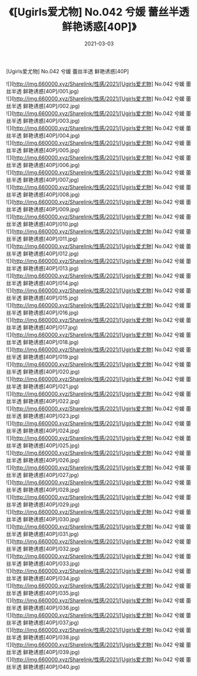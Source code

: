﻿---
layout: post
title:  《[Ugirls爱尤物] No.042 兮媛 蕾丝半透 鲜艳诱惑[40P]》
date:   2021-03-03
img: http://img.660000.xyz/Sharelink/性感/2021/[Ugirls爱尤物] No.042 兮媛 蕾丝半透 鲜艳诱惑[40P]/000.jpg
categories: [美女, 清纯, 唯美]
---

[Ugirls爱尤物] No.042 兮媛 蕾丝半透 鲜艳诱惑[40P]

  ![](http://img.660000.xyz/Sharelink/性感/2021/[Ugirls爱尤物] No.042 兮媛 蕾丝半透 鲜艳诱惑[40P]/001.jpg) <br> ![](http://img.660000.xyz/Sharelink/性感/2021/[Ugirls爱尤物] No.042 兮媛 蕾丝半透 鲜艳诱惑[40P]/002.jpg) <br> ![](http://img.660000.xyz/Sharelink/性感/2021/[Ugirls爱尤物] No.042 兮媛 蕾丝半透 鲜艳诱惑[40P]/003.jpg) <br> ![](http://img.660000.xyz/Sharelink/性感/2021/[Ugirls爱尤物] No.042 兮媛 蕾丝半透 鲜艳诱惑[40P]/004.jpg) <br> ![](http://img.660000.xyz/Sharelink/性感/2021/[Ugirls爱尤物] No.042 兮媛 蕾丝半透 鲜艳诱惑[40P]/005.jpg) <br> ![](http://img.660000.xyz/Sharelink/性感/2021/[Ugirls爱尤物] No.042 兮媛 蕾丝半透 鲜艳诱惑[40P]/006.jpg) <br> ![](http://img.660000.xyz/Sharelink/性感/2021/[Ugirls爱尤物] No.042 兮媛 蕾丝半透 鲜艳诱惑[40P]/007.jpg) <br> ![](http://img.660000.xyz/Sharelink/性感/2021/[Ugirls爱尤物] No.042 兮媛 蕾丝半透 鲜艳诱惑[40P]/008.jpg) <br> ![](http://img.660000.xyz/Sharelink/性感/2021/[Ugirls爱尤物] No.042 兮媛 蕾丝半透 鲜艳诱惑[40P]/009.jpg) <br> ![](http://img.660000.xyz/Sharelink/性感/2021/[Ugirls爱尤物] No.042 兮媛 蕾丝半透 鲜艳诱惑[40P]/010.jpg) <br> ![](http://img.660000.xyz/Sharelink/性感/2021/[Ugirls爱尤物] No.042 兮媛 蕾丝半透 鲜艳诱惑[40P]/011.jpg) <br> ![](http://img.660000.xyz/Sharelink/性感/2021/[Ugirls爱尤物] No.042 兮媛 蕾丝半透 鲜艳诱惑[40P]/012.jpg) <br> ![](http://img.660000.xyz/Sharelink/性感/2021/[Ugirls爱尤物] No.042 兮媛 蕾丝半透 鲜艳诱惑[40P]/013.jpg) <br> ![](http://img.660000.xyz/Sharelink/性感/2021/[Ugirls爱尤物] No.042 兮媛 蕾丝半透 鲜艳诱惑[40P]/014.jpg) <br> ![](http://img.660000.xyz/Sharelink/性感/2021/[Ugirls爱尤物] No.042 兮媛 蕾丝半透 鲜艳诱惑[40P]/015.jpg) <br> ![](http://img.660000.xyz/Sharelink/性感/2021/[Ugirls爱尤物] No.042 兮媛 蕾丝半透 鲜艳诱惑[40P]/016.jpg) <br> ![](http://img.660000.xyz/Sharelink/性感/2021/[Ugirls爱尤物] No.042 兮媛 蕾丝半透 鲜艳诱惑[40P]/017.jpg) <br> ![](http://img.660000.xyz/Sharelink/性感/2021/[Ugirls爱尤物] No.042 兮媛 蕾丝半透 鲜艳诱惑[40P]/018.jpg) <br> ![](http://img.660000.xyz/Sharelink/性感/2021/[Ugirls爱尤物] No.042 兮媛 蕾丝半透 鲜艳诱惑[40P]/019.jpg) <br> ![](http://img.660000.xyz/Sharelink/性感/2021/[Ugirls爱尤物] No.042 兮媛 蕾丝半透 鲜艳诱惑[40P]/020.jpg) <br> ![](http://img.660000.xyz/Sharelink/性感/2021/[Ugirls爱尤物] No.042 兮媛 蕾丝半透 鲜艳诱惑[40P]/021.jpg) <br> ![](http://img.660000.xyz/Sharelink/性感/2021/[Ugirls爱尤物] No.042 兮媛 蕾丝半透 鲜艳诱惑[40P]/022.jpg) <br> ![](http://img.660000.xyz/Sharelink/性感/2021/[Ugirls爱尤物] No.042 兮媛 蕾丝半透 鲜艳诱惑[40P]/023.jpg) <br> ![](http://img.660000.xyz/Sharelink/性感/2021/[Ugirls爱尤物] No.042 兮媛 蕾丝半透 鲜艳诱惑[40P]/024.jpg) <br> ![](http://img.660000.xyz/Sharelink/性感/2021/[Ugirls爱尤物] No.042 兮媛 蕾丝半透 鲜艳诱惑[40P]/025.jpg) <br> ![](http://img.660000.xyz/Sharelink/性感/2021/[Ugirls爱尤物] No.042 兮媛 蕾丝半透 鲜艳诱惑[40P]/026.jpg) <br> ![](http://img.660000.xyz/Sharelink/性感/2021/[Ugirls爱尤物] No.042 兮媛 蕾丝半透 鲜艳诱惑[40P]/027.jpg) <br> ![](http://img.660000.xyz/Sharelink/性感/2021/[Ugirls爱尤物] No.042 兮媛 蕾丝半透 鲜艳诱惑[40P]/028.jpg) <br> ![](http://img.660000.xyz/Sharelink/性感/2021/[Ugirls爱尤物] No.042 兮媛 蕾丝半透 鲜艳诱惑[40P]/029.jpg) <br> ![](http://img.660000.xyz/Sharelink/性感/2021/[Ugirls爱尤物] No.042 兮媛 蕾丝半透 鲜艳诱惑[40P]/030.jpg) <br> ![](http://img.660000.xyz/Sharelink/性感/2021/[Ugirls爱尤物] No.042 兮媛 蕾丝半透 鲜艳诱惑[40P]/031.jpg) <br> ![](http://img.660000.xyz/Sharelink/性感/2021/[Ugirls爱尤物] No.042 兮媛 蕾丝半透 鲜艳诱惑[40P]/032.jpg) <br> ![](http://img.660000.xyz/Sharelink/性感/2021/[Ugirls爱尤物] No.042 兮媛 蕾丝半透 鲜艳诱惑[40P]/033.jpg) <br> ![](http://img.660000.xyz/Sharelink/性感/2021/[Ugirls爱尤物] No.042 兮媛 蕾丝半透 鲜艳诱惑[40P]/034.jpg) <br> ![](http://img.660000.xyz/Sharelink/性感/2021/[Ugirls爱尤物] No.042 兮媛 蕾丝半透 鲜艳诱惑[40P]/035.jpg) <br> ![](http://img.660000.xyz/Sharelink/性感/2021/[Ugirls爱尤物] No.042 兮媛 蕾丝半透 鲜艳诱惑[40P]/036.jpg) <br> ![](http://img.660000.xyz/Sharelink/性感/2021/[Ugirls爱尤物] No.042 兮媛 蕾丝半透 鲜艳诱惑[40P]/037.jpg) <br> ![](http://img.660000.xyz/Sharelink/性感/2021/[Ugirls爱尤物] No.042 兮媛 蕾丝半透 鲜艳诱惑[40P]/038.jpg) <br> ![](http://img.660000.xyz/Sharelink/性感/2021/[Ugirls爱尤物] No.042 兮媛 蕾丝半透 鲜艳诱惑[40P]/039.jpg) <br> ![](http://img.660000.xyz/Sharelink/性感/2021/[Ugirls爱尤物] No.042 兮媛 蕾丝半透 鲜艳诱惑[40P]/040.jpg) <br>
